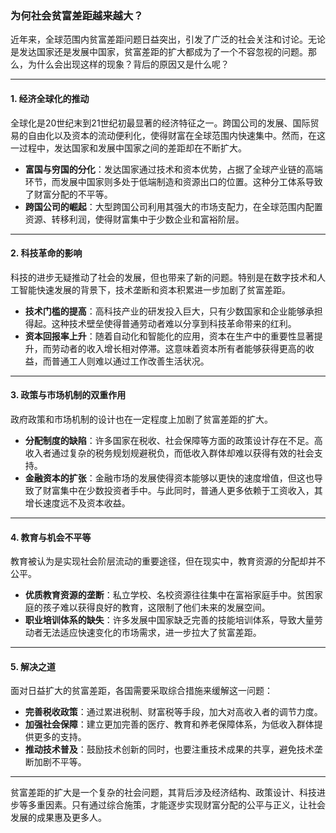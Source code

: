 ### 为何社会贫富差距越来越大？

近年来，全球范围内贫富差距问题日益突出，引发了广泛的社会关注和讨论。无论是发达国家还是发展中国家，贫富差距的扩大都成为了一个不容忽视的问题。那么，为什么会出现这样的现象？背后的原因又是什么呢？

---

#### **1. 经济全球化的推动**

全球化是20世纪末到21世纪初最显著的经济特征之一。跨国公司的发展、国际贸易的自由化以及资本的流动便利化，使得财富在全球范围内快速集中。然而，在这一过程中，发达国家和发展中国家之间的差距却在不断扩大。

- **富国与穷国的分化**：发达国家通过技术和资本优势，占据了全球产业链的高端环节，而发展中国家则多处于低端制造和资源出口的位置。这种分工体系导致了财富分配的不平等。
- **跨国公司的崛起**：大型跨国公司利用其强大的市场支配力，在全球范围内配置资源、转移利润，使得财富集中于少数企业和富裕阶层。

---

#### **2. 科技革命的影响**

科技的进步无疑推动了社会的发展，但也带来了新的问题。特别是在数字技术和人工智能快速发展的背景下，技术垄断和资本积累进一步加剧了贫富差距。

- **技术门槛的提高**：高科技产业的研发投入巨大，只有少数国家和企业能够承担得起。这种技术壁垒使得普通劳动者难以分享到科技革命带来的红利。
- **资本回报率上升**：随着自动化和智能化的应用，资本在生产中的重要性显著提升，而劳动者的收入增长相对停滞。这意味着资本所有者能够获得更高的收益，而普通工人则难以通过工作改善生活状况。

---

#### **3. 政策与市场机制的双重作用**

政府政策和市场机制的设计也在一定程度上加剧了贫富差距的扩大。

- **分配制度的缺陷**：许多国家在税收、社会保障等方面的政策设计存在不足。高收入者通过复杂的税务规划规避税负，而低收入群体却难以获得有效的社会支持。
- **金融资本的扩张**：金融市场的发展使得资本能够以更快的速度增值，但这也导致了财富集中在少数投资者手中。与此同时，普通人更多依赖于工资收入，其增长速度远不及资本收益。

---

#### **4. 教育与机会不平等**

教育被认为是实现社会阶层流动的重要途径，但在现实中，教育资源的分配却并不公平。

- **优质教育资源的垄断**：私立学校、名校资源往往集中在富裕家庭手中。贫困家庭的孩子难以获得良好的教育，这限制了他们未来的发展空间。
- **职业培训体系的缺失**：许多发展中国家缺乏完善的技能培训体系，导致大量劳动者无法适应快速变化的市场需求，进一步拉大了贫富差距。

---

#### **5. 解决之道**

面对日益扩大的贫富差距，各国需要采取综合措施来缓解这一问题：

- **完善税收政策**：通过累进税制、财富税等手段，加大对高收入者的调节力度。
- **加强社会保障**：建立更加完善的医疗、教育和养老保障体系，为低收入群体提供更多的支持。
- **推动技术普及**：鼓励技术创新的同时，也要注重技术成果的共享，避免技术垄断加剧不平等。

---

贫富差距的扩大是一个复杂的社会问题，其背后涉及经济结构、政策设计、科技进步等多重因素。只有通过综合施策，才能逐步实现财富分配的公平与正义，让社会发展的成果惠及更多人。